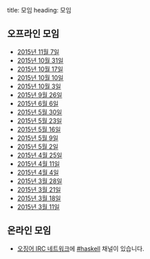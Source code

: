 title: 모임
heading: 모임

## 오프라인 모임

- [2015년 11월 7일](/meetup/2015-11-07)
- [2015년 10월 31일](/meetup/2015-10-31)
- [2015년 10월 17일](/meetup/2015-10-17)
- [2015년 10월 10일](/meetup/2015-10-10)
- [2015년 10월 3일](/meetup/2015-10-03)
- [2015년 9월 26일](/meetup/2015-09-26)
- [2015년 6월 6일](/meetup/2015-06-06)
- [2015년 5월 30일](/meetup/2015-05-30)
- [2015년 5월 23일](/meetup/2015-05-23)
- [2015년 5월 16일](/meetup/2015-05-16)
- [2015년 5월 9일](/meetup/2015-05-09)
- [2015년 5월 2일](/meetup/2015-05-02)
- [2015년 4월 25일](/meetup/2015-04-25)
- [2015년 4월 11일](/meetup/2015-04-11)
- [2015년 4월 4일](/meetup/2015-04-04)
- [2015년 3월 28일](/meetup/2015-03-28)
- [2015년 3월 21일](/meetup/2015-03-21)
- [2015년 3월 18일](/meetup/2015-03-18)
- [2015년 3월 11일](/meetup/2015-03-11)

## 온라인 모임

- [오징어 IRC 네트워크](http://ozinger.org/)에 [#haskell](irc://irc.ozinger.org/#haskell) 채널이 있습니다.

